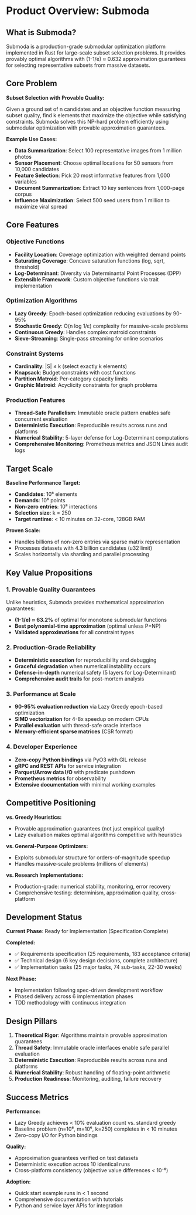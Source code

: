 # Product Overview: Submoda

## What is Submoda?

Submoda is a production-grade submodular optimization platform implemented in Rust for large-scale subset selection problems. It provides provably optimal algorithms with (1-1/e) ≈ 0.632 approximation guarantees for selecting representative subsets from massive datasets.

## Core Problem

**Subset Selection with Provable Quality:**

Given a ground set of n candidates and an objective function measuring subset quality, find k elements that maximize the objective while satisfying constraints. Submoda solves this NP-hard problem efficiently using submodular optimization with provable approximation guarantees.

**Example Use Cases:**
- **Data Summarization**: Select 100 representative images from 1 million photos
- **Sensor Placement**: Choose optimal locations for 50 sensors from 10,000 candidates
- **Feature Selection**: Pick 20 most informative features from 1,000 variables
- **Document Summarization**: Extract 10 key sentences from 1,000-page corpus
- **Influence Maximization**: Select 500 seed users from 1 million to maximize viral spread

## Core Features

### Objective Functions
- **Facility Location**: Coverage optimization with weighted demand points
- **Saturating Coverage**: Concave saturation functions (log, sqrt, threshold)
- **Log-Determinant**: Diversity via Determinantal Point Processes (DPP)
- **Extensible Framework**: Custom objective functions via trait implementation

### Optimization Algorithms
- **Lazy Greedy**: Epoch-based optimization reducing evaluations by 90-95%
- **Stochastic Greedy**: O(n log 1/ε) complexity for massive-scale problems
- **Continuous Greedy**: Handles complex matroid constraints
- **Sieve-Streaming**: Single-pass streaming for online scenarios

### Constraint Systems
- **Cardinality**: |S| ≤ k (select exactly k elements)
- **Knapsack**: Budget constraints with cost functions
- **Partition Matroid**: Per-category capacity limits
- **Graphic Matroid**: Acyclicity constraints for graph problems

### Production Features
- **Thread-Safe Parallelism**: Immutable oracle pattern enables safe concurrent evaluation
- **Deterministic Execution**: Reproducible results across runs and platforms
- **Numerical Stability**: 5-layer defense for Log-Determinant computations
- **Comprehensive Monitoring**: Prometheus metrics and JSON Lines audit logs

## Target Scale

**Baseline Performance Target:**
- **Candidates**: 10⁶ elements
- **Demands**: 10⁶ points
- **Non-zero entries**: 10⁸ interactions
- **Selection size**: k = 250
- **Target runtime**: < 10 minutes on 32-core, 128GB RAM

**Proven Scale:**
- Handles billions of non-zero entries via sparse matrix representation
- Processes datasets with 4.3 billion candidates (u32 limit)
- Scales horizontally via sharding and parallel processing

## Key Value Propositions

### 1. Provable Quality Guarantees
Unlike heuristics, Submoda provides mathematical approximation guarantees:
- **(1-1/e) ≈ 63.2%** of optimal for monotone submodular functions
- **Best polynomial-time approximation** (optimal unless P=NP)
- **Validated approximations** for all constraint types

### 2. Production-Grade Reliability
- **Deterministic execution** for reproducibility and debugging
- **Graceful degradation** when numerical instability occurs
- **Defense-in-depth** numerical safety (5 layers for Log-Determinant)
- **Comprehensive audit trails** for post-mortem analysis

### 3. Performance at Scale
- **90-95% evaluation reduction** via Lazy Greedy epoch-based optimization
- **SIMD vectorization** for 4-8x speedup on modern CPUs
- **Parallel evaluation** with thread-safe oracle interface
- **Memory-efficient sparse matrices** (CSR format)

### 4. Developer Experience
- **Zero-copy Python bindings** via PyO3 with GIL release
- **gRPC and REST APIs** for service integration
- **Parquet/Arrow data I/O** with predicate pushdown
- **Prometheus metrics** for observability
- **Extensive documentation** with minimal working examples

## Competitive Positioning

**vs. Greedy Heuristics:**
- Provable approximation guarantees (not just empirical quality)
- Lazy evaluation makes optimal algorithms competitive with heuristics

**vs. General-Purpose Optimizers:**
- Exploits submodular structure for orders-of-magnitude speedup
- Handles massive-scale problems (millions of elements)

**vs. Research Implementations:**
- Production-grade: numerical stability, monitoring, error recovery
- Comprehensive testing: determinism, approximation quality, cross-platform

## Development Status

**Current Phase**: Ready for Implementation (Specification Complete)

**Completed:**
- ✅ Requirements specification (25 requirements, 183 acceptance criteria)
- ✅ Technical design (6 key design decisions, complete architecture)
- ✅ Implementation tasks (25 major tasks, 74 sub-tasks, 22-30 weeks)

**Next Phase:**
- Implementation following spec-driven development workflow
- Phased delivery across 6 implementation phases
- TDD methodology with continuous integration

## Design Pillars

1. **Theoretical Rigor**: Algorithms maintain provable approximation guarantees
2. **Thread Safety**: Immutable oracle interfaces enable safe parallel evaluation
3. **Deterministic Execution**: Reproducible results across runs and platforms
4. **Numerical Stability**: Robust handling of floating-point arithmetic
5. **Production Readiness**: Monitoring, auditing, failure recovery

## Success Metrics

**Performance:**
- Lazy Greedy achieves < 10% evaluation count vs. standard greedy
- Baseline problem (n=10⁶, m=10⁶, k=250) completes in < 10 minutes
- Zero-copy I/O for Python bindings

**Quality:**
- Approximation guarantees verified on test datasets
- Deterministic execution across 10 identical runs
- Cross-platform consistency (objective value differences < 10⁻⁶)

**Adoption:**
- Quick start example runs in < 1 second
- Comprehensive documentation with tutorials
- Python and service layer APIs for integration
